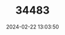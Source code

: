 ---
title: "34483"
category: "Ficus mexiae"
draft: false
date: 2024-02-22 13:03:50
languages:
  Spanish; Castilian: ["Figueira-de-mexia"]
---